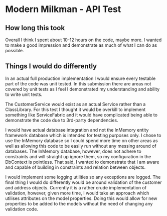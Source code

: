 # Modern Milkman - API Test

## How long this took
Overall I think I spent about 10-12 hours on the code, maybe more. I wanted to make a good impression and demonstrate as much of what I can do as possible. 

## Things I would do differently
In an actual full production implementation I would ensure every testable part of the code was unit tested. In this submission there are areas not covered by unit tests as I feel I demonstrated my understanding and ability to write unit tests.

The CustomerService would exist as an actual Service rather than a ClassLibrary. For this test I thought it would be overkill to implement something like ServiceFabric and it would have complicated being able to demonstrate the code due to 3rd-party dependencies.

I would have actual database integration and not the InMemory entity framework database which is intended for testing purposes only. I chose to use the InMemory database so I could spend more time on other areas as well as allowing this code to be easily run without any messing around of databases. The InMemory database, however, does not adhere to constraints and will straight up ignore them, so my configuration in the DbContext is pointless. That said, I wanted to demonstrate that I am aware and capable of building in constraints and relation between objects.

I would implement some logging utilities so any exceptions are logged.
The final thing I would do differently would be around validation of the customer and address objects. Currently it is a rather crude implementation of validation, however, given more time, 
I would take an approach which utilises attributes on the model properties. Doing this would allow for new properties to be added to the models without the need of changing any validation code.